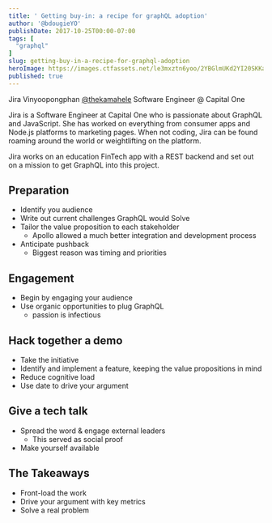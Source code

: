 ```yaml
---
title: ' Getting buy-in: a recipe for graphQL adoption'
author: '@bdougieYO'
publishDate: 2017-10-25T00:00-07:00
tags: [
  "graphql"
]
slug: getting-buy-in-a-recipe-for-graphql-adoption
heroImage: https://images.ctfassets.net/le3mxztn6yoo/2YBGlmUKd2YI20SKKaQk4U/96abd1cef08936f9fec31818980516a3/graphql.png
published: true
---
```



Jira Vinyoopongphan [@thekamahele](https://twitter.com/thekamahele)
Software Engineer @ Capital One

Jira is a Software Engineer at Capital One who is passionate about GraphQL and JavaScript. She has worked on everything from consumer apps and Node.js platforms to marketing pages. When not coding, Jira can be found roaming around the world or weightlifting on the platform.

Jira works on an education FinTech app with a REST backend and set out on a mission to get GraphQL into this project.

## Preparation

* Identify you audience
* Write out current challenges GraphQL would Solve
* Tailor the value proposition to each stakeholder
  * Apollo allowed a much better integration and development process
* Anticipate pushback
  * Biggest reason was timing and priorities

## Engagement

* Begin by engaging your audience
* Use organic opportunities to plug GraphQL
  * passion is infectious

## Hack together a demo

* Take the initiative
* Identify and implement a feature, keeping the value propositions in mind
* Reduce cognitive load
* Use date to drive your argument

## Give a tech talk

* Spread the word & engage external leaders
  * This served as social proof
* Make yourself available

## The Takeaways

* Front-load the work
* Drive your argument with key metrics
* Solve a real problem

